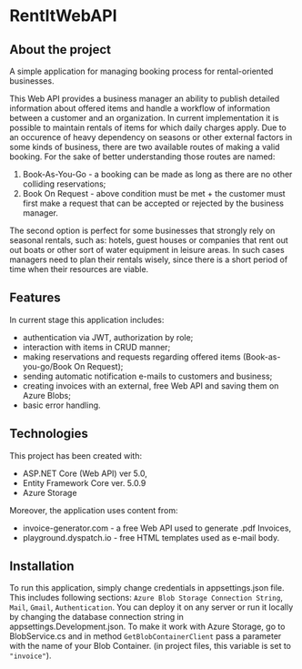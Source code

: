 # RentItWebAPI

## About the project

A simple application for managing booking process for rental-oriented businesses.

This Web API provides a business manager an ability to publish detailed information about offered items and handle a workflow of information between a customer and an organization. In current implementation it is possible to maintain rentals of items for which daily charges apply.
Due to an occurence of heavy dependency on seasons or other external factors in some kinds of business, there are two available routes of making a valid booking. For the sake of better understanding those routes are named:

1. Book-As-You-Go - a booking can be made as long as there are no other colliding reservations;
2. Book On Request - above condition must be met + the customer must first make a request that can be accepted or rejected by the business manager.

The second option is perfect for some businesses that strongly rely on seasonal rentals, such as: hotels, guest houses or companies that rent out out boats or other sort of water equipment in leisure areas. In such cases managers need to plan their rentals wisely, since there is a short period of time when their resources are viable.

## Features

In current stage this application includes:

* authentication via JWT, authorization by role;
* interaction with items in CRUD manner;
* making reservations and requests regarding offered items (Book-as-you-go/Book On Request);
* sending automatic notification e-mails to customers and business;
* creating invoices with an external, free Web API and saving them on Azure Blobs;
* basic error handling.

## Technologies

This project has been created with:

* ASP.NET Core (Web API) ver 5.0,
* Entity Framework Core ver. 5.0.9
* Azure Storage

Moreover, the application uses content from:
* invoice-generator.com - a free Web API used to generate .pdf Invoices,
* playground.dyspatch.io - free HTML templates used as e-mail body.

## Installation 

To run this application, simply change credentials in appsettings.json file. This includes following sections: `Azure Blob Storage Connection String`, `Mail`, `Gmail`, `Authentication`.
You can deploy it on any server or run it locally by changing the database connection string in appsettings.Development.json.
To make it work with Azure Storage, go to BlobService.cs and in method `GetBlobContainerClient` pass a parameter with the name of your Blob Container. (in project files, this variable is set to `"invoice"`).

